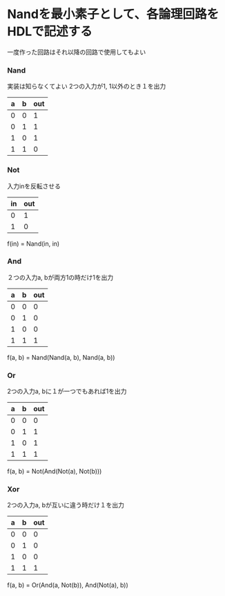 # Nandを最小素子として、各論理回路をHDLで記述する
一度作った回路はそれ以降の回路で使用してもよい

<!-- 
回路名
説明
真偽値表
実装の数式 -->

### Nand
実装は知らなくてよい
2つの入力が1, 1以外のとき１を出力

| a | b | out |
|-|-|-|
| 0 | 0 | 1 |
| 0 | 1 | 1 |
| 1 | 0 | 1 |
| 1 | 1 | 0 |

### Not
入力inを反転させる

| in | out |
|-|-|
| 0 | 1 |
| 1 | 0 |

f(in) = Nand(in, in)

### And
２つの入力a, bが両方1の時だけ1を出力

| a | b | out |
|-|-|-|
| 0 | 0 | 0 |
| 0 | 1 | 0 |
| 1 | 0 | 0 |
| 1 | 1 | 1 |

f(a, b) = Nand(Nand(a, b), Nand(a, b))

### Or
2つの入力a, bに１が一つでもあれば1を出力

| a | b | out |
|-|-|-|
| 0 | 0 | 0 |
| 0 | 1 | 1 |
| 1 | 0 | 1 |
| 1 | 1 | 1 |

f(a, b) = Not(And(Not(a), Not(b)))

### Xor
2つの入力a, bが互いに違う時だけ１を出力

| a | b | out |
|-|-|-|
| 0 | 0 | 0 |
| 0 | 1 | 0 |
| 1 | 0 | 0 |
| 1 | 1 | 1 |

f(a, b) = Or(And(a, Not(b)), And(Not(a), b))
